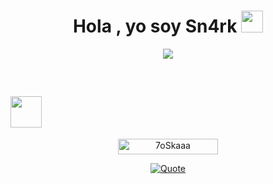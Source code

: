 <h1 align="center">Hola , yo soy Sn4rk <img src="https://media.giphy.com/media/hvRJCLFzcasrR4ia7z/giphy.gif" width="35"></h1>
<p align="center">
<a href="https://github.com/DenverCoder1/readme-typing-svg"><img src="https://readme-typing-svg.herokuapp.com?font=Time+New+Roman&color=%23C8BE25&size=25&center=true&vCenter=true&width=600&height=100&lines=Linux+es+mi+lienzo+;y+la+terminal+es+mi+pincel"></a>
</p>

<br>

## <picture><img src = "https://github.com/7oSkaaa/7oSkaaa/blob/main/Images/about_me.gif?raw=true" width = 50px></picture>

<p align="center"> 
	<img src="https://komarev.com/ghpvc/?username=mrUnknown010&label=Vistas%20de%20perfil&color=0047AB&style=plastic?" alt="7oSkaaa" height=25px, width=160px/> 
</p>

<p align = "center">
	<a href="https://github.com/piyushsuthar/github-readme-quotes"> <img alt = "Quote" src="https://quotes-github-readme.vercel.app/api?quote=Cualquier%20producto%20que%20necesite%20un%20manual%20para%20funcionar%20está%20roto&type=vertical&theme=nord&animation=grow_out_in&author=Elon%20Musk">
</p>
